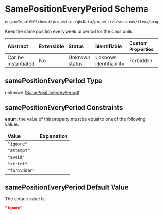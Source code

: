 # SamePositionEveryPeriod Schema

```txt
engineInputGHCSchema#/properties/ghcData/properties/sessions/items/properties/sessionSettings/properties/samePositionEveryPeriod
```

Keep the same position every week or period for the class units.

| Abstract            | Extensible | Status         | Identifiable            | Custom Properties | Additional Properties | Access Restrictions | Defined In                                                        |
| :------------------ | :--------- | :------------- | :---------------------- | :---------------- | :-------------------- | :------------------ | :---------------------------------------------------------------- |
| Can be instantiated | No         | Unknown status | Unknown identifiability | Forbidden         | Allowed               | none                | [ghc.schema.json*](../out/ghc.schema.json "open original schema") |

## samePositionEveryPeriod Type

unknown ([SamePositionEveryPeriod](ghc-properties-ghcdata-properties-sessions-session-properties-sessionsettings-properties-samepositioneveryperiod.md))

## samePositionEveryPeriod Constraints

**enum**: the value of this property must be equal to one of the following values:

| Value         | Explanation |
| :------------ | :---------- |
| `"ignore"`    |             |
| `"attempt"`   |             |
| `"avoid"`     |             |
| `"strict"`    |             |
| `"forbidden"` |             |

## samePositionEveryPeriod Default Value

The default value is:

```json
"ignore"
```
